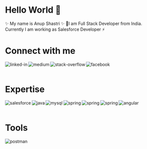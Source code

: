 # Hello World 👋
✨ My name is Anup Shastri ✨
💬I am Full Stack Developer from India.
Currently I am working as Salesforce Developer ⚡

# Connect with me
[<img align="left" alt="linked-in" src="https://img.shields.io/badge/linkedin-%230077B5.svg?&style=for-the-badge&logo=linkedin&logoColor=white" />](https://www.linkedin.com/in/anup-shastri-507220143)
[<img align="left" alt="medium" src="https://img.shields.io/badge/medium-%2312100E.svg?&style=for-the-badge&logo=medium&logoColor=white" />](https://medium.com/@anupshastri96/about)
[<img align="left" alt="stack-overflow" src="https://img.shields.io/badge/stack%20overflow-FE7A16?logo=stack-overflow&logoColor=white&style=for-the-badge" />](https://stackoverflow.com/users/10433148/anup)
[<img align="left" alt="facebook" src="https://img.shields.io/badge/facebook-%231877F2.svg?&style=for-the-badge&logo=facebook&logoColor=white" />](https://m.facebook.com/anup.shastri.1)

<br>
<br>

# Expertise
<img align="left" alt="salesforce" src="https://img.shields.io/badge/Salesforce-00A1E0?style=for-the-badge&logo=Salesforce&logoColor=white" />
<img align="left" alt="java" src="https://img.shields.io/badge/Java-ED8B00?style=for-the-badge&logo=java&logoColor=white" />
<img align="left" alt="mysql" src="https://img.shields.io/badge/MySQL-00000F?style=for-the-badge&logo=mysql&logoColor=white" />
<img align="left" alt="spring" src="https://img.shields.io/badge/spring%20-%236DB33F.svg?&style=for-the-badge&logo=spring&logoColor=white" />
<img align="left" alt="spring" src="https://img.shields.io/badge/HTML5-E34F26?style=for-the-badge&logo=html5&logoColor=white" />
<img align="left" alt="spring" src="https://img.shields.io/badge/CSS3-1572B6?style=for-the-badge&logo=css3&logoColor=white" />
<img align="left" alt="angular" src="https://img.shields.io/badge/Angular-DD0031?style=for-the-badge&logo=angular&logoColor=white" />
<br>
<br>

# Tools

<img align="left" alt="postman" src="https://img.shields.io/badge/Postman-FF6C37?style=for-the-badge&logo=Postman&logoColor=white" />


<br>
<br>
